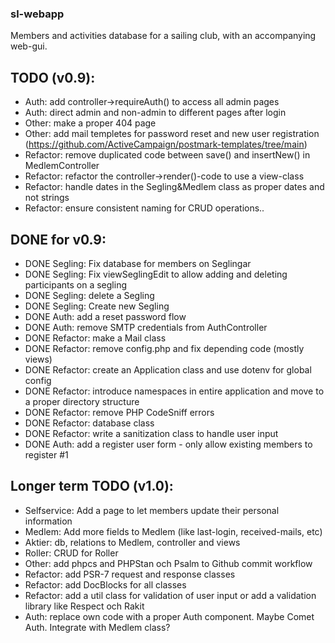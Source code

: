 ### sl-webapp
Members and activities database for a sailing club, with an accompanying web-gui.  


## TODO (v0.9): 
* Auth: add controller->requireAuth() to access all admin pages
* Auth: direct admin and non-admin to different pages after login
* Other: make a proper 404 page
* Other: add mail templetes for password reset and new user registration (https://github.com/ActiveCampaign/postmark-templates/tree/main)
* Refactor: remove duplicated code between save() and insertNew() in MedlemController
* Refactor: refactor the controller->render()-code to use a view-class
* Refactor: handle dates in the Segling&Medlem class as proper dates and not strings
* Refactor: ensure consistent naming for CRUD operations..

## DONE for v0.9: 
* DONE Segling: Fix database for members on Seglingar
* DONE Segling: Fix viewSeglingEdit to allow adding and deleting participants on a segling
* DONE Segling: delete a Segling
* DONE Segling: Create new Segling
* DONE Auth: add a reset password flow
* DONE Auth: remove SMTP credentials from AuthController
* DONE Refactor: make a Mail class
* DONE Refactor: remove config.php and fix depending code (mostly views)
* DONE Refactor: create an Application class and use dotenv for global config
* DONE Refactor: introduce namespaces in entire application and move to a proper directory structure
* DONE Refactor: remove PHP CodeSniff errors
* DONE Refactor: database class
* DONE Refactor: write a sanitization class to handle user input
* DONE Auth: add a register user form - only allow existing members to register #1

## Longer term TODO (v1.0): 
* Selfservice: Add a page to let members update their personal information
* Medlem: Add more fields to Medlem (like last-login, received-mails, etc)
* Aktier: db, relations to Medlem, controller and views
* Roller: CRUD for Roller
* Other: add phpcs and PHPStan och Psalm to Github commit workflow
* Refactor: add PSR-7 request and response classes
* Refactor: add DocBlocks for all classes
* Refactor: add a util class for validation of user input or add a validation library like Respect och Rakit
* Auth: replace own code with a proper Auth component. Maybe Comet Auth. Integrate with Medlem class?




